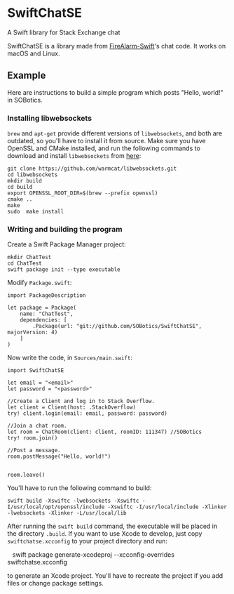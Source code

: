 # SwiftChatSE
A Swift library for Stack Exchange chat

SwiftChatSE is a library made from [FireAlarm-Swift](//github.com/NobodyNada/FireAlarm/tree/swift)'s chat code.  It works on macOS and Linux.

## Example

Here are instructions to build a simple program which posts "Hello, world!" in SOBotics.

### Installing libwebsockets

`brew` and `apt-get` provide different versions of `libwebsockets`, and both are outdated, so you'll have to install it from source.  Make sure you have OpenSSL and CMake installed, and run the following commands to download and install `libwebsockets` from [here](https://github.com/warmcat/libwebsockets):

    git clone https://github.com/warmcat/libwebsockets.git
    cd libwebsockets
    mkdir build
    cd build
    export OPENSSL_ROOT_DIR=$(brew --prefix openssl)
    cmake ..
    make
    sudo  make install
    
### Writing and building the program

Create a Swift Package Manager project:

    mkdir ChatTest
    cd ChatTest
    swift package init --type executable
    
Modify `Package.swift`:

    import PackageDescription
    
    let package = Package(
        name: "ChatTest",
        dependencies: [
            .Package(url: "git://github.com/SOBotics/SwiftChatSE", majorVersion: 4)
        ]
    )

Now write the code, in `Sources/main.swift`:

    import SwiftChatSE
    
    let email = "<email>"
    let password = "<password>"
    
    //Create a Client and log in to Stack Overflow.
    let client = Client(host: .StackOverflow)
    try! client.login(email: email, password: password)
    
    //Join a chat room.
    let room = ChatRoom(client: client, roomID: 111347)	//SOBotics
    try! room.join()
    
    //Post a message.
    room.postMessage("Hello, world!")
    
    
    room.leave()
    
You'll have to run the following command to build:

    swift build -Xswiftc -lwebsockets -Xswiftc -I/usr/local/opt/openssl/include -Xswiftc -I/usr/local/include -Xlinker -lwebsockets -Xlinker -L/usr/local/lib
    
After running the `swift build` command, the executable will be placed in the directory `.build`.  If you want to use Xcode to develop, just copy `swiftchatse.xcconfig` to your project directory and run:

    swift package generate-xcodeproj --xcconfig-overrides swiftchatse.xcconfig
    
to generate an Xcode project.  You'll have to recreate the project if you add files or change package settings.
